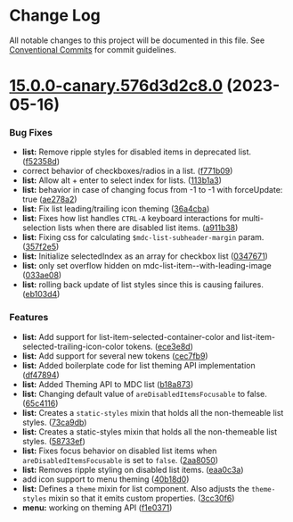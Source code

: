 # Change Log

All notable changes to this project will be documented in this file.
See [Conventional Commits](https://conventionalcommits.org) for commit guidelines.

# [15.0.0-canary.576d3d2c8.0](https://github.com/material-components/material-components-web/compare/v14.0.0...v15.0.0-canary.576d3d2c8.0) (2023-05-16)


### Bug Fixes

* **list:** Remove ripple styles for disabled items in deprecated list. ([f52358d](https://github.com/material-components/material-components-web/commit/f52358dd0796308919bb78deffc573d0d933c7de))
* correct behavior of checkboxes/radios in a list. ([f771b09](https://github.com/material-components/material-components-web/commit/f771b091ce1e5b1b97b3a508f1459e4665008a80))
* **list:** Allow alt + enter to select index for lists. ([113b1a3](https://github.com/material-components/material-components-web/commit/113b1a38e87337fdd00c7495fda3299df2dbc317))
* **list:** behavior in case of changing focus from -1 to -1 with forceUpdate: true ([ae278a2](https://github.com/material-components/material-components-web/commit/ae278a2fe94fdb8c5d0716fb34cbe84a691d6146))
* **list:** Fix list leading/trailing icon theming ([36a4cba](https://github.com/material-components/material-components-web/commit/36a4cba9944392b391b86d41405ee21fb97f4c22))
* **list:** Fixes how list handles `CTRL-A` keyboard interactions for multi-selection lists when there are disabled list items. ([a911b38](https://github.com/material-components/material-components-web/commit/a911b386b2fded69e3468ef42e7ef25eb33fcd70))
* **list:** Fixing css for calculating `$mdc-list-subheader-margin` param. ([357f2e5](https://github.com/material-components/material-components-web/commit/357f2e5f15f6374c9d93da135a8b070239ba7464))
* **list:** Initialize selectedIndex as an array for checkbox list ([0347671](https://github.com/material-components/material-components-web/commit/034767110778aab3e5f0a3240937d8a07c21197e))
* **list:** only set overflow hidden on mdc-list-item--with-leading-image ([033ae08](https://github.com/material-components/material-components-web/commit/033ae083aad9ad4376e64aa328df936c7adb5a32))
* **list:** rolling back update of list styles since this is causing failures. ([eb103d4](https://github.com/material-components/material-components-web/commit/eb103d4b5d33e0d1535ea28ca0089d2c7002fab6))


### Features

* **list:** Add support for list-item-selected-container-color and list-item-selected-trailing-icon-color tokens. ([ece3e8d](https://github.com/material-components/material-components-web/commit/ece3e8d2155abd93bc1f9bdcf2dddea9e6eaab56))
* **list:** Add support for several new tokens ([cec7fb9](https://github.com/material-components/material-components-web/commit/cec7fb9878e548f7f070c5b0f9572cf34e3cce36))
* **list:** Added boilerplate code for list theming API implementation ([df47894](https://github.com/material-components/material-components-web/commit/df47894dbe5132b66af0df9c53a54d7d1030f397))
* **list:** Added Theming API to MDC list ([b18a873](https://github.com/material-components/material-components-web/commit/b18a873dcb2800b3263d7636e829fa94b3c12d6d))
* **list:** Changing default value of `areDisabledItemsFocusable` to false. ([65c4116](https://github.com/material-components/material-components-web/commit/65c411674c70291e64bf0deaca88f8b68586ba82))
* **list:** Creates a `static-styles` mixin that holds all the non-themeable list styles. ([73ca9db](https://github.com/material-components/material-components-web/commit/73ca9dbb058c47c557aff16137277a7bd33d0b8c))
* **list:** Creates a static-styles mixin that holds all the non-themeable list styles. ([58733ef](https://github.com/material-components/material-components-web/commit/58733ef418bf8641a5b3b7fd33e8e2bb1d0e7b97))
* **list:** Fixes focus behavior on disabled list items when `areDisabledItemsFocusable` is set to `false`. ([2aa8050](https://github.com/material-components/material-components-web/commit/2aa8050b46b7b170ab9ecc2a1fe9686ac40d79cc))
* **list:** Removes ripple styling on disabled list items. ([eaa0c3a](https://github.com/material-components/material-components-web/commit/eaa0c3a8603d70489b22b68a2b0e6ec4284de3a5))
* add icon support to menu theming ([40b18d0](https://github.com/material-components/material-components-web/commit/40b18d04314549060c2b4a28ed425cba9976687b))
* **list:** Defines a `theme` mixin for list component. Also adjusts the `theme-styles` mixin so that it emits custom properties. ([3cc30f6](https://github.com/material-components/material-components-web/commit/3cc30f6adb6a5496601dd458a8a9ef40ffef7ff6))
* **menu:** working on theming API ([f1e0371](https://github.com/material-components/material-components-web/commit/f1e0371502ee9bfe48f3501a63f70a42bfd79cb8))
